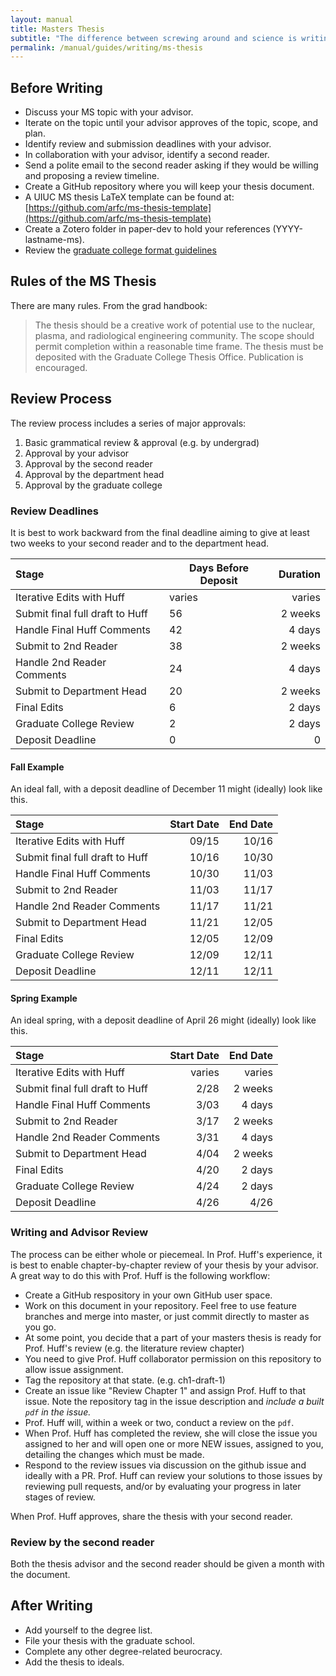 ```yaml
---
layout: manual
title: Masters Thesis
subtitle: "The difference between screwing around and science is writing it down. -- Adam Savage"
permalink: /manual/guides/writing/ms-thesis
---
```


## Before Writing

- Discuss your MS topic with your advisor. 
- Iterate on the topic until your advisor approves of the topic, scope, and 
  plan.
- Identify review and submission deadlines with your advisor.
- In collaboration with your advisor, identify a second reader.
- Send a polite email to the second reader asking if they would be willing and 
  proposing a review timeline.
- Create a GitHub repository where you will keep your thesis document.
- A UIUC MS thesis LaTeX template can be found at: 
  [https://github.com/arfc/ms-thesis-template](https://github.com/arfc/ms-thesis-template)
- Create a Zotero folder in paper-dev to hold your references 
  (YYYY-lastname-ms).
- Review the [graduate college format guidelines](http://www.grad.illinois.edu/thesis/thesishandbook/chapterIII.asp)

## Rules of the MS Thesis

There are many rules. From the grad handbook:

> The thesis should be a creative work of potential use to the nuclear, plasma,
> and radiological engineering community. The scope should permit completion
> within a reasonable time frame. The thesis must be deposited with the Graduate
> College Thesis Office. Publication is encouraged.  

## Review Process
The review process includes a series of major approvals:

1. Basic grammatical review & approval (e.g. by undergrad)
2. Approval by your advisor
3. Approval by the second reader
4. Approval by the department head
6. Approval by the graduate college

### Review Deadlines
It is best to work backward from the final deadline aiming to give at least two 
weeks to your second reader and to the department head.

| Stage                               | Days Before Deposit      | Duration            |
| :---------------------------------- | ------------------------ | ------------------: |
| Iterative Edits with Huff           | varies                   | varies |
| Submit final full draft to Huff     | 56                       | 2 weeks |
| Handle Final Huff Comments          | 42                  | 4 days |
| Submit to 2nd Reader                | 38                  | 2 weeks |
| Handle 2nd Reader Comments          | 24                  | 4 days  |
| Submit to Department Head           | 20                  | 2 weeks |
| Final Edits                         | 6                   | 2 days  |
| Graduate College Review             | 2                   | 2 days  |
| Deposit Deadline                    | 0                   | 0       |


#### Fall Example

An ideal fall, with a deposit deadline of December 11 might (ideally) look like this.


| Stage                           | Start Date  | End Date  |
| :------------------------------ | ----------: | --------: |
| Iterative Edits with Huff       | 09/15       | 10/16     |
| Submit final full draft to Huff | 10/16       | 10/30     |
| Handle Final Huff Comments      | 10/30       | 11/03     |
| Submit to 2nd Reader            | 11/03       | 11/17     |
| Handle 2nd Reader Comments      | 11/17       | 11/21     |
| Submit to Department Head       | 11/21       | 12/05     |
| Final Edits                     | 12/05       | 12/09     |
| Graduate College Review         | 12/09       | 12/11     |
| Deposit Deadline                | 12/11       | 12/11     |

#### Spring Example

An ideal spring, with a deposit deadline of April 26 might (ideally) look like this.


| Stage                           | Start Date    | End Date   |
| :------------------------------ | ------------: | ---------: |
| Iterative Edits with Huff       | varies        | varies     |
| Submit final full draft to Huff | 2/28          | 2 weeks    |
| Handle Final Huff Comments      | 3/03          | 4 days     |
| Submit to 2nd Reader            | 3/17          | 2 weeks    |
| Handle 2nd Reader Comments      | 3/31          | 4 days     |
| Submit to Department Head       | 4/04          | 2 weeks    |
| Final Edits                     | 4/20          | 2 days     |
| Graduate College Review         | 4/24          | 2 days     |
| Deposit Deadline                | 4/26          | 4/26       |


### Writing and Advisor Review 

The process can be either whole or piecemeal.
In Prof. Huff's experience, it is best to enable chapter-by-chapter review of your thesis by your advisor.
A great way to do this with Prof. Huff is the following workflow:

- Create a GitHub respository in your own GitHub user space.
- Work on this document in your repository. Feel free to use feature branches 
  and merge into master, or just commit directly to master as you go.
- At some point, you decide that a part of your masters thesis is ready for 
  Prof. Huff's review (e.g. the literature review chapter) 
- You need to give Prof. Huff collaborator permission on this repository to allow issue assignment.
- Tag the repository at that state. (e.g. ch1-draft-1)
- Create an issue like "Review Chapter 1" and assign Prof. Huff to that issue. 
  Note the repository tag in the issue description and *include a built `pdf` in 
  the issue.* 
- Prof. Huff will, within a week or two, conduct a review on the `pdf`.
- When Prof. Huff has completed the review, she will close the issue you 
  assigned to her and will open one or more NEW issues, assigned to you, 
  detailing the changes which must be made.
- Respond to the review issues via discussion on the github issue and ideally 
  with a PR. Prof. Huff can review your solutions to those issues by reviewing 
  pull requests, and/or by evaluating your progress in later stages of review.

When Prof. Huff approves, share the thesis with your second reader.

### Review by the second reader
Both the thesis advisor and the second reader should be given a month with the document.

## After Writing

- Add yourself to the degree list.
- File your thesis with the graduate school. 
- Complete any other degree-related beurocracy. 
- Add the thesis to ideals.
